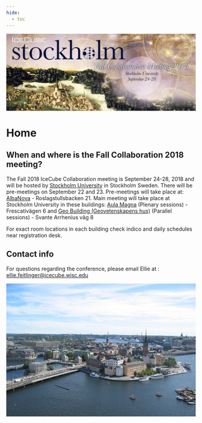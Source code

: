 ```yaml
---
hide:
  - toc
---
```


![2018 Fall Collaboration Meeting](Stockholm_2018Collab_Web.jpg)

# Home


## When and where is the Fall Collaboration 2018 meeting? 

The Fall 2018 IceCube Collaboration meeting is September 24-28, 2018 and will be hosted by [Stockholm University](https://www.su.se/english/) in Stockholm Sweden.
There will be pre-meetings on September 22 and 23.
Pre-meetings will take place at: [AlbaNova](https://www.albanova.se/) - Roslagstullsbacken 21.
Main meeting will take place at Stockholm University in these buildings:
[Aula Magna](https://www.su.se/english/about/campus/conferences/aula-magna) (Plenary sessions) - Frescativägen 6 and [Geo Building (Geovetenskapens hus)](https://www.humangeo.su.se/english/about-us/find-us/geo-science-building) (Parallel sessions) - Svante Arrhenius väg 8                         
 
For exact room locations in each building check indico and daily schedules near registration desk.

## Contact info
For questions regarding the conference, please email Ellie at : ellie.feitlinger@icecube.wisc.edu

![ ](AerialviewofStockholm.jpg)
